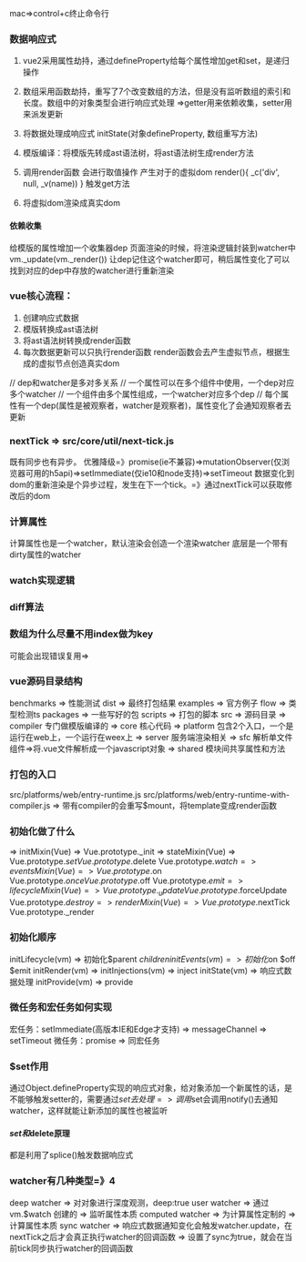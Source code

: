 mac=>control+c终止命令行

### 数据响应式
1) vue2采用属性劫持，通过defineProperty给每个属性增加get和set，是递归操作
2) 数组采用函数劫持，重写了7个改变数组的方法，但是没有监听数组的索引和长度。数组中的对象类型会进行响应式处理
=>getter用来依赖收集，setter用来派发更新

1) 将数据处理成响应式 initState(对象defineProperty, 数组重写方法)
2) 模版编译：将模版先转成ast语法树，将ast语法树生成render方法
3) 调用render函数 会进行取值操作 产生对于的虚拟dom render(){ _c('div', null, _v(name)) } 触发get方法
4) 将虚拟dom渲染成真实dom

#### 依赖收集
给模版的属性增加一个收集器dep
页面渲染的时候，将渲染逻辑封装到watcher中 vm._update(vm._render())
让dep记住这个watcher即可，稍后属性变化了可以找到对应的dep中存放的watcher进行重新渲染

### vue核心流程：
1) 创建响应式数据
2) 模版转换成ast语法树
3) 将ast语法树转换成render函数
4) 每次数据更新可以只执行render函数
render函数会去产生虚拟节点，根据生成的虚拟节点创造真实dom

// dep和watcher是多对多关系
// 一个属性可以在多个组件中使用，一个dep对应多个watcher
// 一个组件由多个属性组成，一个watcher对应多个dep
// 每个属性有一个dep(属性是被观察者，watcher是观察者)，属性变化了会通知观察者去更新

### nextTick => src/core/util/next-tick.js 
既有同步也有异步。
优雅降级=》promise(ie不兼容)=>mutationObserver(仅浏览器可用的h5api)=>setImmediate(仅ie10和node支持)=>setTimeout
数据变化到dom的重新渲染是个异步过程，发生在下一个tick。=》通过nextTick可以获取修改后的dom

### 计算属性
计算属性也是一个watcher，默认渲染会创造一个渲染watcher
底层是一个带有dirty属性的watcher

### watch实现逻辑

### diff算法

### 数组为什么尽量不用index做为key
可能会出现错误复用=>

### vue源码目录结构
benchmarks => 性能测试
dist => 最终打包结果
examples => 官方例子
flow => 类型检测ts
packages => 一些写好的包
scripts => 打包的脚本
src => 源码目录
 => compiler 专门做模版编译的
 => core 核心代码
 => platform 包含2个入口，一个是运行在web上，一个运行在weex上
 => server 服务端渲染相关
 => sfc 解析单文件组件=>将.vue文件解析成一个javascript对象
 => shared 模块间共享属性和方法

### 打包的入口
src/platforms/web/entry-runtime.js
src/platforms/web/entry-runtime-with-compiler.js => 带有compiler的会重写$mount，将template变成render函数

### 初始化做了什么
 => initMixin(Vue) => Vue.prototype._init
 => stateMixin(Vue) => Vue.prototype.$set Vue.prototype.$delete Vue.prototype.$watch
 => eventsMixin(Vue) => Vue.prototype.$on Vue.prototype.$once Vue.prototype.$off Vue.prototype.$emit
 => lifecycleMixin(Vue) => Vue.prototype._update Vue.prototype.$forceUpdate Vue.prototype.$destroy
 => renderMixin(Vue) => Vue.prototype.$nextTick Vue.prototype._render

### 初始化顺序
initLifecycle(vm) => 初始化$parent $children
initEvents(vm) => 初始化$on $off $emit
initRender(vm) => 
initInjections(vm) => inject
initState(vm) => 响应式数据处理
initProvide(vm) => provide

### 微任务和宏任务如何实现
宏任务：setImmediate(高版本IE和Edge才支持) => messageChannel => setTimeout
微任务：promise => 同宏任务

### $set作用
通过Object.defineProperty实现的响应式对象，给对象添加一个新属性的话，是不能够触发setter的，需要通过$set去处理
=>调用$set会调用notify()去通知watcher，这样就能让新添加的属性也被监听
#### $set和$delete原理
都是利用了splice()触发数据响应式

### watcher有几种类型=》4
deep watcher => 对对象进行深度观测，deep:true
user watcher => 通过vm.$watch 创建的 => 监听属性本质
computed watcher => 为计算属性定制的 => 计算属性本质
sync watcher => 响应式数据通知变化会触发watcher.update，在nextTick之后才会真正执行watcher的回调函数
=> 设置了sync为true，就会在当前tick同步执行watcher的回调函数
